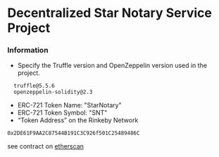 # Decentralized Star Notary Service Project

### Information
- Specify the Truffle version and OpenZeppelin version used in the project.
```
  truffle@5.5.6
  openzeppelin-solidity@2.3
```
- ERC-721 Token Name: "StarNotary"
- ERC-721 Token Symbol: "SNT"
- “Token Address” on the Rinkeby Network
```
0x2DE61F9AA2C87544B191C3C926f501C25489486C
```
see contract on [etherscan](https://rinkeby.etherscan.io/address/0x2DE61F9AA2C87544B191C3C926f501C25489486C)

